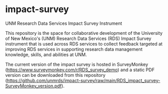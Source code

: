 # impact-survey
UNM Research Data Services Impact Survey Instrument

This repository is the space for collaborative development of the University of New Mexico's (UNM) Research Data Services (RDS) Impact Survey instrument that is used across RDS services to collect feedback targeted at improving RDS services in supporting research data management knowledge, skills, and abilities at UNM. 

The current version of the impact survey is hosted in SurveyMonkey (https://www.surveymonkey.com/r/RDS_survey_demo) and a static PDF version can be downloaded from this repository (https://github.com/unmrds/impact-survey/raw/main/RDS_impact_survey-SurveyMonkey_version.pdf). 
